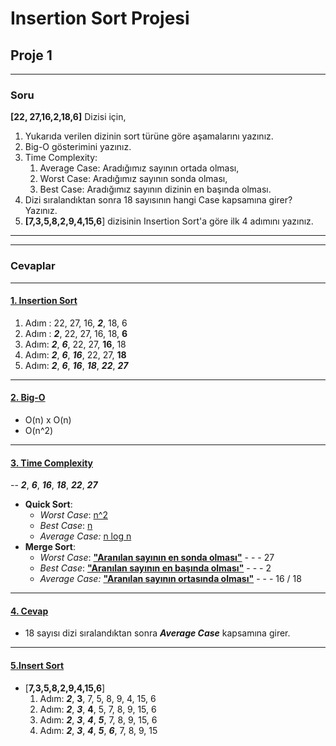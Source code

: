 # Insertion Sort Projesi

## Proje 1

---

### Soru 

**[22, 27,16,2,18,6]** Dizisi için,  

1. Yukarıda verilen dizinin sort türüne göre aşamalarını yazınız.
2. Big-O gösterimini yazınız.
3. Time Complexity: 
   1. Average Case: Aradığımız sayının ortada olması,
   2. Worst Case: Aradığımız sayının sonda olması,
   3. Best Case: Aradığımız sayının dizinin en başında olması.
4. Dizi sıralandıktan sonra 18 sayısının hangi Case  kapsamına girer? Yazınız.
5. **[7,3,5,8,2,9,4,15,6**] dizisinin Insertion Sort'a göre ilk 4 adımını yazınız.

---

---

### Cevaplar

---

#### <u>**1. Insertion Sort**</u>

1. Adım : 22, 27, 16, ***2***, 18, 6
2. Adım : ***2***, 22, 27, 16, 18, **6**
3. Adım: ***2***, ***6***, 22, 27, **16**, 18
4. Adım: ***2***, ***6***, ***16***, 22, 27, **18**
5. Adım: ***2***, ***6***, ***16***, ***18***, ***22***, ***27***

---

#### **<u>2. Big-O</u>**

- O(n) x O(n)
- O(n^2)

---

#### **<u>3. Time Complexity</u>**

-- ***2***, ***6***, ***16***, ***18***, ***22***, ***27***

* **Quick Sort**:
  * *Worst Case*: <u>n^2</u>
  * *Best Case*: <u>n</u>
  * *Average Case:* <u>n log n</u>
* **Merge Sort**:
  * *Worst Case*: <u>**"Aranılan sayının en sonda olması"**</u> - - - 27
  * *Best Case*: <u>**"Aranılan sayının en başında olması"**</u> - - - 2 
  * *Average Case:*  <u>**"Aranılan sayının ortasında olması"**</u> - - - 16 / 18

---

#### <u>**4. Cevap**</u>

* 18 sayısı dizi sıralandıktan sonra ***Average Case*** kapsamına girer.

----

#### **<u>5.Insert Sort</u>**

* [**7,3,5,8,2,9,4,15,6**]
  1. Adım: ***2***, **3**, 7, 5, 8, 9, 4, 15, 6
  2. Adım: ***2***, ***3***, **4**, 5, 7, 8, 9, 15, 6
  3. Adım: ***2***, ***3***, ***4***, ***5***, 7, 8, 9, 15, 6
  4. Adım: ***2***, ***3***, ***4***, ***5***, ***6***, 7, 8, 9, 15





























